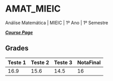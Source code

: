 # AMAT_MIEIC
 Análise Matemática | MIEIC | 1º Ano | 1º Semestre

[***Course Page***](https://sigarra.up.pt/feup/pt/ucurr_geral.ficha_uc_view?pv_ocorrencia_id=419982)

## Grades

| Teste 1 | Teste 2 | Teste 3 | NotaFinal
|---|---|---|---
| 16.9 | 15.6 | 14.5 | 16 
